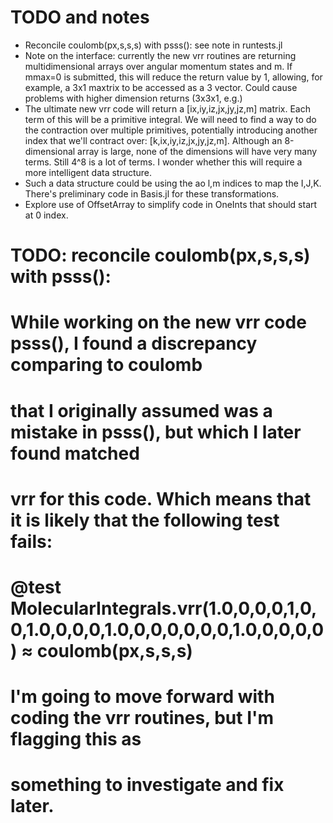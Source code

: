 # TODO and notes
- Reconcile coulomb(px,s,s,s) with psss(): see note in runtests.jl
- Note on the interface: currently the new vrr routines are returning multidimensional 
    arrays over angular momentum states and m. If mmax=0 is submitted, this will reduce the return value by 1,
    allowing, for example, a 3x1 maxtrix to be accessed as a 3 vector. Could cause problems with higher dimension
    returns (3x3x1, e.g.)
- The ultimate new vrr code will return a [ix,iy,iz,jx,jy,jz,m] matrix. Each term of this will be a primitive 
    integral. We will need to find a way to do the contraction over multiple primitives, potentially introducing another index that we'll contract over: [k,ix,iy,iz,jx,jy,jz,m]. Although an 8-dimensional array is large, none of the dimensions will have very many terms. Still 4^8 is a lot of terms. I wonder whether this will require a more
    intelligent data structure.
- Such a data structure could be using the ao l,m indices to map the I,J,K. There's preliminary code in Basis.jl 
    for these transformations.
- Explore use of OffsetArray to simplify code in OneInts that should start at 0 index.


 # TODO: reconcile coulomb(px,s,s,s) with psss():
 #   While working on the new vrr code psss(), I found a discrepancy comparing to coulomb 
 #   that I originally assumed was a mistake in psss(), but which I later found matched
 #   vrr for this code. Which means that it is likely that the following test fails:
 #   @test MolecularIntegrals.vrr(1.0,0,0,0,1,0,0,1.0,0,0,0,1.0,0,0,0,0,0,0,1.0,0,0,0,0) ≈ coulomb(px,s,s,s)
 #   I'm going to move forward with coding the vrr routines, but I'm flagging this as
 #   something to investigate and fix later.
